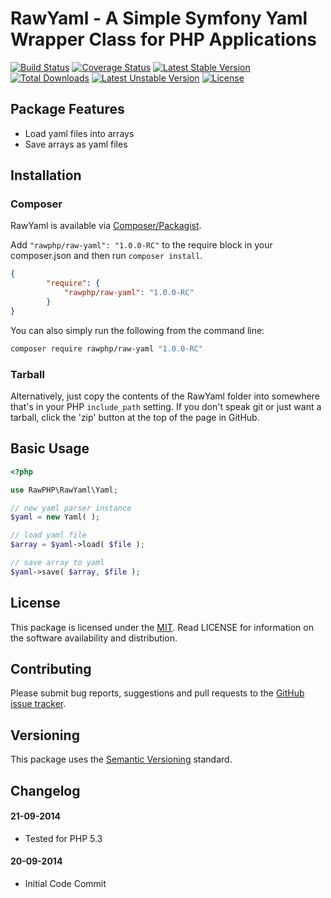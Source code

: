 # RawYaml - A Simple Symfony Yaml Wrapper Class for PHP Applications

[![Build Status](https://travis-ci.org/rawphp/RawYaml.svg?branch=master)](https://travis-ci.org/rawphp/RawYaml) [![Coverage Status](https://coveralls.io/repos/rawphp/RawYaml/badge.png)](https://coveralls.io/r/rawphp/RawYaml)
[![Latest Stable Version](https://poser.pugx.org/rawphp/raw-yaml/v/stable.svg)](https://packagist.org/packages/rawphp/raw-yaml) [![Total Downloads](https://poser.pugx.org/rawphp/raw-yaml/downloads.svg)](https://packagist.org/packages/rawphp/raw-yaml)
[![Latest Unstable Version](https://poser.pugx.org/rawphp/raw-yaml/v/unstable.svg)](https://packagist.org/packages/rawphp/raw-yaml) [![License](https://poser.pugx.org/rawphp/raw-yaml/license.svg)](https://packagist.org/packages/rawphp/raw-yaml)

## Package Features
- Load yaml files into arrays
- Save arrays as yaml files

## Installation

### Composer
RawYaml is available via [Composer/Packagist](https://packagist.org/packages/rawphp/raw-yaml).

Add `"rawphp/raw-yaml": "1.0.0-RC"` to the require block in your composer.json and then run `composer install`.

```json
{
        "require": {
            "rawphp/raw-yaml": "1.0.0-RC"
        }
}
```

You can also simply run the following from the command line:

```sh
composer require rawphp/raw-yaml "1.0.0-RC"
```

### Tarball
Alternatively, just copy the contents of the RawYaml folder into somewhere that's in your PHP `include_path` setting. If you don't speak git or just want a tarball, click the 'zip' button at the top of the page in GitHub.

## Basic Usage

```php
<?php

use RawPHP\RawYaml\Yaml;

// new yaml parser instance
$yaml = new Yaml( );

// load yaml file
$array = $yaml->load( $file );

// save array to yaml
$yaml->save( $array, $file );
```

## License
This package is licensed under the [MIT](https://github.com/rawphp/RawYaml/blob/master/LICENSE). Read LICENSE for information on the software availability and distribution.

## Contributing

Please submit bug reports, suggestions and pull requests to the [GitHub issue tracker](https://github.com/rawphp/RawYaml/issues).

## Versioning
This package uses the [Semantic Versioning](http://semver.org/spec/v2.0.0.html) standard.

## Changelog

#### 21-09-2014
- Tested for PHP 5.3

#### 20-09-2014
- Initial Code Commit
